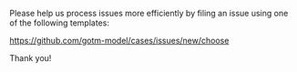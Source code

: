 Please help us process issues more efficiently by filing an
issue using one of the following templates:

https://github.com/gotm-model/cases/issues/new/choose

Thank you!
